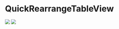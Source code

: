 # QuickRearrangeTableView
![](https://raw.githubusercontent.com/okla/QuickRearrangeTableView/master/GIFs/Untitled.gif)
![](https://raw.githubusercontent.com/okla/QuickRearrangeTableView/master/GIFs/Untitled2-3.gif)
